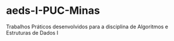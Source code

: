 # aeds-I-PUC-Minas
Trabalhos Práticos desenvolvidos para a disciplina de Algoritmos e Estruturas de Dados I

